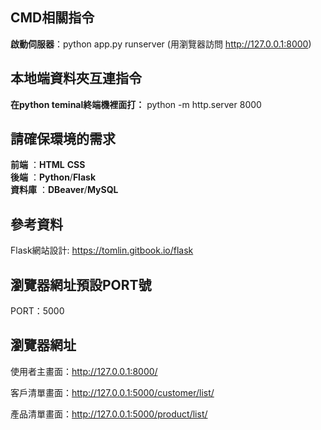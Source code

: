 ## CMD相關指令
**啟動伺服器**：python app.py runserver (用瀏覽器訪問 http://127.0.0.1:8000)

## 本地端資料夾互連指令

**在python teminal終端機裡面打：** python -m http.server 8000

## 請確保環境的需求
**前端** ：**HTML** **CSS**  
**後端** ：**Python**/**Flask**  
**資料庫** ：**DBeaver**/**MySQL**


## 參考資料
Flask網站設計: <https://tomlin.gitbook.io/flask>



## 瀏覽器網址預設PORT號
PORT：5000


## 瀏覽器網址

使用者主畫面：http://127.0.0.1:8000/

客戶清單畫面：http://127.0.0.1:5000/customer/list/

產品清單畫面：http://127.0.0.1:5000/product/list/
